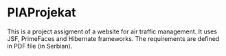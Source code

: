 # PIAProjekat
This is a project assigment of a website for air traffic management. It uses JSF, PrimeFaces and Hibernate frameworks. The requirements are defined in PDF file (in Serbian).
